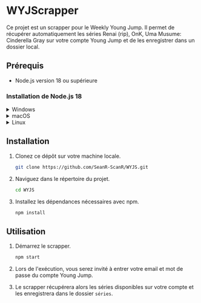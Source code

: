# WYJScrapper

Ce projet est un scrapper pour le Weekly Young Jump. Il permet de récupérer automatiquement les séries Renai (rip), OnK, Uma Musume: Cinderella Gray sur votre compte Young Jump et de les enregistrer dans un dossier local.

## Prérequis

- Node.js version 18 ou supérieure

### Installation de Node.js 18

<details>
  <summary>Windows</summary>

  ### Installation sur Windows
  1. Allez sur le site officiel de Node.js [nodejs.org](https://nodejs.org/).
  2. Téléchargez l'installateur pour Windows (version 18.x.x LTS).
  3. Exécutez l'installateur et suivez les instructions à l'écran.
  4. Vérifiez l'installation en ouvrant une invite de commandes et en tapant :
     ```bash
     node -v
     ```
     Vous devriez voir la version 18.x.x s'afficher.
</details>

<details>
  <summary>macOS</summary>

  ### Installation sur macOS
  1. Allez sur le site officiel de Node.js [nodejs.org](https://nodejs.org/).
  2. Téléchargez l'installateur pour macOS (version 18.x.x LTS).
  3. Exécutez l'installateur et suivez les instructions à l'écran.
  4. Vérifiez l'installation en ouvrant le terminal et en tapant :
     ```bash
     node -v
     ```
     Vous devriez voir la version 18.x.x s'afficher.
</details>

<details>
  <summary>Linux</summary>

  ### Installation sur Linux

  Pour les distributions basées sur Debian et Ubuntu :

  1. Ouvrez un terminal et exécutez les commandes suivantes :
     ```bash
     curl -fsSL https://deb.nodesource.com/setup_18.x | sudo -E bash -
     sudo apt-get install -y nodejs
     ```
  2. Vérifiez l'installation en tapant :
     ```bash
     node -v
     ```
     Vous devriez voir la version 18.x.x s'afficher.

  Pour les distributions basées sur Red Hat et CentOS :

  1. Ouvrez un terminal et exécutez les commandes suivantes :
     ```bash
     curl -fsSL https://rpm.nodesource.com/setup_18.x | sudo bash -
     sudo yum install -y nodejs
     ```
  2. Vérifiez l'installation en tapant :
     ```bash
     node -v
     ```
     Vous devriez voir la version 18.x.x s'afficher.
</details>

## Installation

1. Clonez ce dépôt sur votre machine locale.
   ```bash
   git clone https://github.com/SeanR-ScanR/WYJS.git
   ```
2. Naviguez dans le répertoire du projet.
   ```bash
   cd WYJS
   ```
3. Installez les dépendances nécessaires avec npm.
   ```bash
   npm install
   ```

## Utilisation

1. Démarrez le scrapper.
   ```bash
   npm start
   ```
2. Lors de l'exécution, vous serez invité à entrer votre email et mot de passe du compte Young Jump.

3. Le scrapper récupérera alors les séries disponibles sur votre compte et les enregistrera dans le dossier `séries`.
